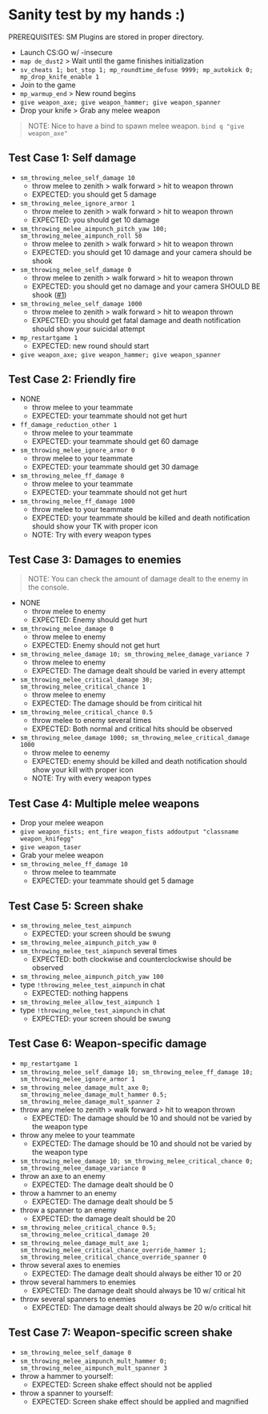 
# Sanity test by my hands :)

PREREQUISITES: SM Plugins are stored in proper directory.

- Launch CS:GO w/ -insecure
- `map de_dust2` > Wait until the game finishes initialization
- `sv_cheats 1; bot_stop 1; mp_roundtime_defuse 9999; mp_autokick 0; mp_drop_knife_enable 1`
- Join to the game
- `mp_warmup_end` > New round begins
- `give weapon_axe; give weapon_hammer; give weapon_spanner`
- Drop your knife > Grab any melee weapon

> NOTE: Nice to have a bind to spawn melee weapon. `bind q "give weapon_axe"`

## Test Case 1: Self damage

- `sm_throwing_melee_self_damage 10`
  - throw melee to zenith > walk forward > hit to weapon thrown
  - EXPECTED: you should get 5 damage
- `sm_throwing_melee_ignore_armor 1`
  - throw melee to zenith > walk forward > hit to weapon thrown
  - EXPECTED: you should get 10 damage
- `sm_throwing_melee_aimpunch_pitch_yaw 100; sm_throwing_melee_aimpunch_roll 50`
  - throw melee to zenith > walk forward > hit to weapon thrown
  - EXPECTED: you should get 10 damage and your camera should be shook
- `sm_throwing_melee_self_damage 0`
  - throw melee to zenith > walk forward > hit to weapon thrown
  - EXPECTED: you should get no damage and your camera SHOULD BE shook ([#1](https://github.com/spitice/throwing-melee-damage/issues/1))
- `sm_throwing_melee_self_damage 1000`
  - throw melee to zenith > walk forward > hit to weapon thrown
  - EXPECTED: you should get fatal damage and death notification should show your suicidal attempt
- `mp_restartgame 1`
  - EXPECTED: new round should start
- `give weapon_axe; give weapon_hammer; give weapon_spanner`

## Test Case 2: Friendly fire

- NONE
  - throw melee to your teammate
  - EXPECTED: your teammate should not get hurt
- `ff_damage_reduction_other 1`
  - throw melee to your teammate
  - EXPECTED: your teammate should get 60 damage
- `sm_throwing_melee_ignore_armor 0`
  - throw melee to your teammate
  - EXPECTED: your teammate should get 30 damage
- `sm_throwing_melee_ff_damage 0`
  - throw melee to your teammate
  - EXPECTED: your teammate should not get hurt
- `sm_throwing_melee_ff_damage 1000`
  - throw melee to your teammate
  - EXPECTED: your teammate should be killed and death notification should show your TK with proper icon
  - NOTE: Try with every weapon types

## Test Case 3: Damages to enemies

> NOTE: You can check the amount of damage dealt to the enemy in the console.

- NONE
  - throw melee to enemy
  - EXPECTED: Enemy should get hurt
- `sm_throwing_melee_damage 0`
  - throw melee to enemy
  - EXPECTED: Enemy should not get hurt
- `sm_throwing_melee_damage 10; sm_throwing_melee_damage_variance 7`
  - throw melee to enemy
  - EXPECTED: The damage dealt should be varied in every attempt
- `sm_throwing_melee_critical_damage 30; sm_throwing_melee_critical_chance 1`
  - throw melee to enemy
  - EXPECTED: The damage should be from ciritical hit
- `sm_throwing_melee_critical_chance 0.5`
  - throw melee to enemy several times
  - EXPECTED: Both normal and critical hits should be observed
- `sm_throwing_melee_damage 1000; sm_throwing_melee_critical_damage 1000`
  - throw melee to eenemy
  - EXPECTED: enemy should be killed and death notification should show your kill with proper icon
  - NOTE: Try with every weapon types

## Test Case 4: Multiple melee weapons

- Drop your melee weapon
- `give weapon_fists; ent_fire weapon_fists addoutput "classname weapon_knifegg"`
- `give weapon_taser`
- Grab your melee weapon
- `sm_throwing_melee_ff_damage 10`
  - throw melee to teammate
  - EXPECTED: your teammate should get 5 damage

## Test Case 5: Screen shake

- `sm_throwing_melee_test_aimpunch`
  - EXPECTED: your screen should be swung
- `sm_throwing_melee_aimpunch_pitch_yaw 0`
- `sm_throwing_melee_test_aimpunch` several times
  - EXPECTED: both clockwise and counterclockwise should be observed
- `sm_throwing_melee_aimpunch_pitch_yaw 100`
- type `!throwing_melee_test_aimpunch` in chat
  - EXPECTED: nothing happens
- `sm_throwing_melee_allow_test_aimpunch 1`
- type `!throwing_melee_test_aimpunch` in chat
  - EXPECTED: your screen should be swung

## Test Case 6: Weapon-specific damage

- `mp_restartgame 1`
- `sm_throwing_melee_self_damage 10; sm_throwing_melee_ff_damage 10; sm_throwing_melee_ignore_armor 1`
- `sm_throwing_melee_damage_mult_axe 0; sm_throwing_melee_damage_mult_hammer 0.5; sm_throwing_melee_damage_mult_spanner 2`
- throw any melee to zenith > walk forward > hit to weapon thrown
  - EXPECTED: The damage should be 10 and should not be varied by the weapon type
- throw any melee to your teammate
  - EXPECTED: The damage should be 10 and should not be varied by the weapon type
- `sm_throwing_melee_damage 10; sm_throwing_melee_critical_chance 0; sm_throwing_melee_damage_variance 0`
- throw an axe to an enemy
  - EXPECTED: The damage dealt should be 0
- throw a hammer to an enemy
  - EXPECTED: The damage dealt should be 5
- throw a spanner to an enemy
  - EXPECTED: the damage dealt should be 20
- `sm_throwing_melee_critical_chance 0.5; sm_throwing_melee_critical_damage 20`
- `sm_throwing_melee_damage_mult_axe 1; sm_throwing_melee_critical_chance_override_hammer 1; sm_throwing_melee_critical_chance_override_spanner 0`
- throw several axes to enemies
  - EXPECTED: The damage dealt should always be either 10 or 20
- throw several hammers to enemies
  - EXPECTED: The damage dealt should always be 10 w/ critical hit
- throw several spanners to enemies
  - EXPECTED: The damage dealt should always be 20 w/o critical hit

## Test Case 7: Weapon-specific screen shake

- `sm_throwing_melee_self_damage 0`
- `sm_throwing_melee_aimpunch_mult_hammer 0; sm_throwing_melee_aimpunch_mult_spanner 3`
- throw a hammer to yourself:
  - EXPECTED: Screen shake effect should not be applied
- throw a spanner to yourself:
  - EXPECTED: Screen shake effect should be applied and magnified
